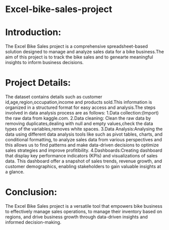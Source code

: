 # Excel-bike-sales-project
# **Introduction:**
The Excel Bike Sales project is a comprehensive spreadsheet-based solution designed to manage and analyze sales data for a bike business.The aim of this project is to track the bike sales and to genearte meaningful insights to inform business decisions.
# **Project Details:**
The dataset contains details such as customer id,age,region,occupation,income and products sold.This information is organized in a structured format for easy access and analysis.The steps involved in data analysis process are as follows:
1.Data collection:(Import) the raw data from kaggle.com.
2.Data cleaning: Clean the raw data by removing duplicates,dealing with null and empty values,check the data types of the variables,removes white spaces.
3.Data Analysis:Analysing the data using different data analysis tools like such as pivot tables, charts, and conditional formatting, to analyze sales data from various perspectives and this allows us to find patterns and make data-driven decisions to optimize sales strategies and improve profitibility.
4.Dashboards:Creating dashboard that display key performance indicators (KPIs) and visualizations of sales data. This dashboard offer a snapshot of sales trends, revenue growth, and customer demographics, enabling stakeholders to gain valuable insights at a glance.
# **Conclusion:**
The Excel Bike Sales project is a versatile tool that empowers bike business to effectively manage sales operations, to manage their inventory based on regions, and drive business growth through data-driven insights and informed decision-making.
 
